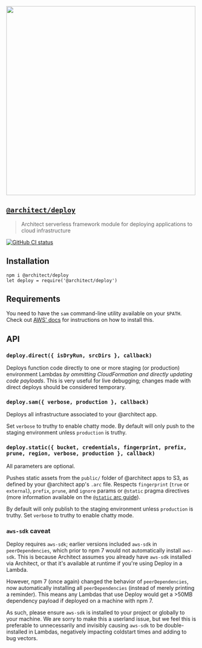 [<img src="https://assets.arc.codes/architect-logo-500b@2x.png" width=500>](https://www.npmjs.com/package/@architect/deploy)

## [`@architect/deploy`](https://www.npmjs.com/package/@architect/deploy)

> Architect serverless framework module for deploying applications to cloud infrastructure

[![GitHub CI status](https://github.com/architect/deploy/actions/workflows/build.yml/badge.svg?branch=main)](https://github.com/architect/deploy/actions?query=workflow%3A%22Node+CI%22+branch%3Amain)


## Installation

    npm i @architect/deploy
    let deploy = require('@architect/deploy')


## Requirements

You need to have the `sam` command-line utility available on your `$PATH`. Check out [AWS' docs][sam-cli] for instructions on how to install this.


## API

### `deploy.direct({ isDryRun, srcDirs }, callback)`

Deploys function code directly to one or more staging (or production) environment Lambdas _by ommitting CloudFormation and directly updating code payloads_. This is very useful for live debugging; changes made with direct deploys should be considered temporary.


### `deploy.sam({ verbose, production }, callback)`

Deploys all infrastructure associated to your @architect app.

Set `verbose` to truthy to enable chatty mode. By default will only push to the staging environment unless `production` is truthy.


### `deploy.static({ bucket, credentials, fingerprint, prefix, prune, region, verbose, production }, callback)`

All parameters are optional.

Pushes static assets from the `public/` folder of @architect apps to S3, as defined by your @architect app's `.arc` file. Respects `fingerprint` (`true` or `external`), `prefix`, `prune`, and `ignore` params or `@static` pragma directives (more information available on the [`@static` arc guide][static-guide]).

By default will only publish to the staging environment unless `production` is truthy. Set `verbose` to truthy to enable chatty mode.

[static-guide]: https://arc.codes/reference/static
[sam-cli]: https://docs.aws.amazon.com/serverless-application-model/latest/developerguide/serverless-sam-cli-install.html


### `aws-sdk` caveat

Deploy requires `aws-sdk`; earlier versions included `aws-sdk` in `peerDependencies`, which prior to npm 7 would not automatically install `aws-sdk`. This is because Architect assumes you already have `aws-sdk` installed via Architect, or that it's available at runtime if you're using Deploy in a Lambda.

However, npm 7 (once again) changed the behavior of `peerDependencies`, now automatically installing all `peerDependencies` (instead of merely printing a reminder). This means any Lambdas that use Deploy would get a >50MB dependency payload if deployed on a machine with npm 7.

As such, please ensure `aws-sdk` is installed to your project or globally to your machine. We are sorry to make this a userland issue, but we feel this is preferable to unnecessarily and invisibly causing `aws-sdk` to be double-installed in Lambdas, negatively impacting coldstart times and adding to bug vectors.
